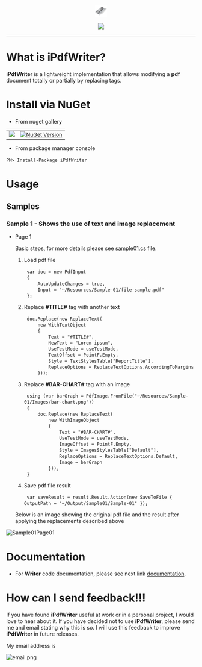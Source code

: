 <p align="center">
  <img src="https://github.com/iAJTin/iPdfWriter/blob/master/nuget/iPdfWriter.png" height="32"/>
</p>
<p align="center">
  <a href="https://github.com/iAJTin/iPdfWriter">
    <img src="https://img.shields.io/badge/iTin-iPdfWriter-green.svg?style=flat"/>
  </a>
</p>

***

# What is iPdfWriter?

**iPdfWriter** is a lightweight implementation that allows modifying a **pdf** document totally or partially by replacing tags.

# Install via NuGet

- From nuget gallery

<table>
  <tr>
    <td>
      <a href="https://github.com/iAJTin/iPdfWriter">
        <img src="https://img.shields.io/badge/-iPdfWriter-green.svg?style=flat"/>
      </a>
    </td>
    <td>
      <a href="https://www.nuget.org/packages/iPdfWriter/">
        <img alt="NuGet Version" 
             src="https://img.shields.io/nuget/v/iPdfWriter.svg" /> 
      </a>
    </td>  
  </tr>
</table>

- From package manager console

```PM> Install-Package iPdfWriter```

# Usage

## Samples

### Sample 1 - Shows the use of text and image replacement

- Page 1

    Basic steps, for more details please see [sample01.cs] file.

    1. Load pdf file

            var doc = new PdfInput
            {
                AutoUpdateChanges = true,
                Input = "~/Resources/Sample-01/file-sample.pdf"
            };

    2. Replace **#TITLE#** tag with another text

            doc.Replace(new ReplaceText(
                new WithTextObject
                {
                    Text = "#TITLE#",
                    NewText = "Lorem ipsum",
                    UseTestMode = useTestMode,
                    TextOffset = PointF.Empty,
                    Style = TextStylesTable["ReportTitle"],
                    ReplaceOptions = ReplaceTextOptions.AccordingToMargins
                }));

    3. Replace **#BAR-CHART#** tag with an image

            using (var barGraph = PdfImage.FromFile("~/Resources/Sample-01/Images/bar-chart.png"))
            {
                doc.Replace(new ReplaceText(
                    new WithImageObject
                    {
                        Text = "#BAR-CHART#",
                        UseTestMode = useTestMode,
                        ImageOffset = PointF.Empty,
                        Style = ImagesStylesTable["Default"],
                        ReplaceOptions = ReplaceTextOptions.Default,
                        Image = barGraph
                    }));
            }

    4. Save pdf file result

            var saveResult = result.Result.Action(new SaveToFile { OutputPath = "~/Output/Sample01/Sample-01" });


    Below is an image showing the original pdf file and the result after applying the replacements described above







![Sample01Page01][Sample01Page01] 






# Documentation

 - For **Writer** code documentation, please see next link [documentation].

# How can I send feedback!!!

If you have found **iPdfWriter** useful at work or in a personal project, I would love to hear about it. If you have decided not to use **iPdfWriter**, please send me and email stating why this is so. I will use this feedback to improve **iPdfWriter** in future releases.

My email address is 

![email.png][email] 

[email]: ./assets/email.png "email"
[documentation]: ./documentation/iTin.Utilities.Pdf.Writer.md
[Test samples]: https://github.com/iAJTin/iPdfWriter/tree/v1.0.2/src/test/iPdfWriter.ConsoleAppCore

[Sample01Page01]: ./assets/samples/sample1/page1.png "sample01 - page01"

[sample01.cs]: https://github.com/iAJTin/iPdfWriter/blob/master/src/test/iPdfWriter.ConsoleAppCore/Code/Sample01.cs